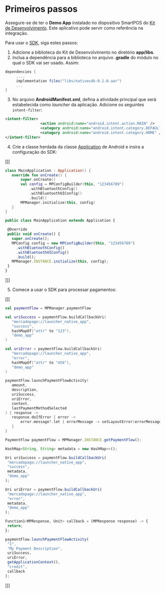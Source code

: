 # Primeiros passos

Assegure-se de ter o **Demo App** instalado no dispositivo SmartPOS do [Kit de Desenvolvimento](https://drive.google.com/drive/folders/1Mglpa2c3FmYs4L9iskczagBMPGjHCMbY?usp=share_link). Este aplicativo pode servir como referência na integração.

Para usar o [SDK](/developers/pt/docs/sdks-library/landing), siga estes passos:

1. Adicione a biblioteca do Kit de Desenvolvimento no diretório **app/libs**.
2. Inclua a dependência para a biblioteca no arquivo **.gradle** do módulo no qual o SDK vai ser usado. Assim:

```gradle
dependencies {
     ....
     implementation files("libs/nativesdk-0.1.0.aar")
     ...
}
```

3. No arquivo **AndroidManifest.xml**, defina a atividade principal que será estabelecida como _launcher_ da aplicação. Adicione os seguintes `intent-filter`:

```xml
<intent-filter>                
                <action android:name="android.intent.action.MAIN" />               
                <category android:name="android.intent.category.DEFAULT" />               
                <category android:name="android.intent.category.HOME" />
</intent-filter>
```

4. Crie a classe herdada da classe [Application](https://developer.android.com/reference/android/app/Application) de Android e insira a configuração do SDK:

[[[
```kotlin
class MainApplication : Application() {
   override fun onCreate() {
       super.onCreate()
       val config = MPConfigBuilder(this, "123456789")
           .withBluetoothConfig()
           .withBluetoothUIConfig()
           .build()
       MPManager.initialize(this, config)
   }
}
```
```javascript
public class MainApplication extends Application {

 @Override
 public void onCreate() {
   super.onCreate();
   MPConfig config = new MPConfigBuilder(this, "123456789")
     .withBluetoothConfig()
     .withBluetoothUIConfig()
     .build();
   MPManager.INSTANCE.initialize(this, config);
 }
}
```
]]] 

5. Comece a usar o SDK para processar pagamentos:

[[[
```kotlin
val paymentFlow = MPManager.paymentFlow

val uriSuccess = paymentFlow.buildCallbackUri(
   "mercadopago://launcher_native_app",
   "success",
   hashMapOf("attr" to "123"),
   "demo_app"
)

val uriError = paymentFlow.buildCallbackUri(
   "mercadopago://launcher_native_app",
   "error",
   hashMapOf("attr" to "456"),
   "demo_app"
)

paymentFlow.launchPaymentFlowActivity(
   amount,
   description,
   uriSuccess,
   uriError,
   context,
   lastPaymentMethodSelected
) { response ->
   response.doIfError { error ->
       error.message?.let { errorMessage -> setLayoutError(errorMessage) }
   }
}
```
```javascript
PaymentFlow paymentFlow = MPManager.INSTANCE.getPaymentFlow();

HashMap<String, String> metadata = new HashMap<>();

Uri uriSuccess = paymentFlow.buildCallbackUri(
 "mercadopago://launcher_native_app",
 "success",
 metadata,
 "demo_app"
);

Uri uriError = paymentFlow.buildCallbackUri(
 "mercadopago://launcher_native_app",
 "error",
 metadata,
 "demo_app"
);

Function1<MPResponse, Unit> callback = (MPResponse response) -> {
 return;
};

paymentFlow.launchPaymentFlowActivity(
 "1",
 "My Payment Description",
 uriSuccess,
 uriError,
 getApplicationContext(),
 "credit",
 callback
);
```
]]]